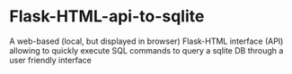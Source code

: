 # Flask-HTML-api-to-sqlite
A web-based (local, but displayed in browser) Flask-HTML interface (API) allowing to quickly execute SQL commands to query a sqlite DB through a user friendly interface


